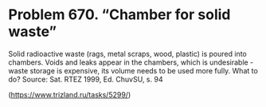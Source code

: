 # Problem 670. “Chamber for solid waste”

Solid radioactive waste (rags, metal scraps, wood, plastic) is poured into chambers. Voids and leaks appear in the chambers, which is undesirable - waste storage is expensive, its volume needs to be used more fully. What to do? Source: Sat. RTEZ 1999, Ed. ChuvSU, s. 94

(https://www.trizland.ru/tasks/5299/)